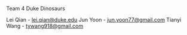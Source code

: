 Team 4 Duke Dinosaurs

Lei Qian - lei.qian@duke.edu
Jun Yoon - jun.yoon77@gmail.com
Tianyi Wang - tywang918@gmail.com
